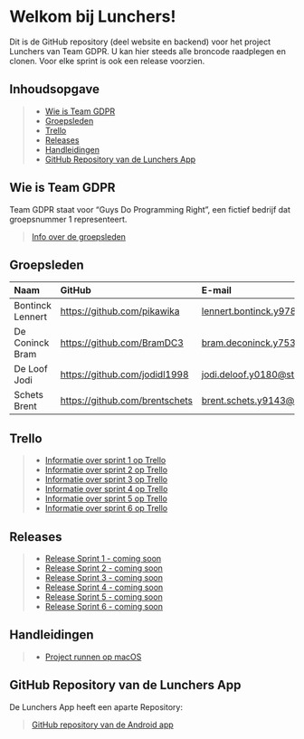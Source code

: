 
# Welkom bij Lunchers!

Dit is de GitHub repository (deel website en backend) voor het project Lunchers van Team GDPR. U kan hier steeds alle broncode raadplegen en clonen. Voor elke sprint is ook een release voorzien.

## Inhoudsopgave

> - [Wie is Team GDPR](#wie-is-team-gdpr)
> - [Groepsleden](#groepsleden)
> - [Trello](#trello)
> - [Releases](#releases)
> - [Handleidingen](#handleidingen)
> - [GitHub Repository van de Lunchers App](#github-repository-van-de-lunchers-app)

## Wie is Team GDPR
Team GDPR staat voor “Guys Do Programming Right”, een fictief bedrijf dat groepsnummer 1 representeert.

> [Info over de groepsleden](#groepsleden)

## Groepsleden

| Naam     | GitHub                        | E-mail                               |
| :---     | :---                          | :---                                |
| Bontinck Lennert | <https://github.com/pikawika> | [lennert.bontinck.y9785@student.hogent.be](mailto:lennert.bontinck.y9785@student.hogent.be) |
| De Coninck Bram | <https://github.com/BramDC3> | [bram.deconinck.y7538@student.hogent.be](mailto:bram.deconinck.y7538@student.hogent.be) |
| De Loof Jodi | <https://github.com/jodidl1998> | [jodi.deloof.y0180@student.hogent.be](mailto:jodi.deloof.y0180@student.hogent.be) |
| Schets Brent | <https://github.com/brentschets> | [brent.schets.y9143@student.hogent.be](mailto:brent.schets.y9143@student.hogent.be) |

## Trello
> - [Informatie over sprint 1 op Trello](https://trello.com/b/dODllfjQ/sprint-1)
> - [Informatie over sprint 2 op Trello](https://trello.com/b/n7JT00Wx/sprint-2)
> - [Informatie over sprint 3 op Trello](https://trello.com/b/7BARqIaE/sprint-3)
> - [Informatie over sprint 4 op Trello](https://trello.com/b/p4d2m46d/sprint-4)
> - [Informatie over sprint 5 op Trello](https://trello.com/b/0aXNDTwm/sprint-5)
> - [Informatie over sprint 6 op Trello](https://trello.com/b/iEgLKsgm/sprint-6)

## Releases
> - [Release Sprint 1 - coming soon]()
> - [Release Sprint 2 - coming soon]()
> - [Release Sprint 3 - coming soon]()
> - [Release Sprint 4 - coming soon]()
> - [Release Sprint 5 - coming soon]()
> - [Release Sprint 6 - coming soon]()

## Handleidingen

> - [Project runnen op macOS](handleidingen/macos-instructies.md)

## GitHub Repository van de Lunchers App
De Lunchers App heeft een aparte Repository:
> [GitHub repository van de Android app](https://github.com/HoGent-Projecten3/projecten3-1819-android-aalst-groep-1)

